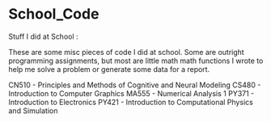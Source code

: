 School_Code
===========

Stuff I did at School : 

These are some misc pieces of code I did at school. Some are outright programming assignments, but most are little math
math functions I wrote to help me solve a problem or generate some data for a report. 

CN510 - Principles and Methods of Cognitive and Neural Modeling
CS480 - Introduction to Computer Graphics
MA555 - Numerical Analysis 1
PY371 - Introduction to Electronics
PY421 - Introduction to Computational Physics and Simulation
